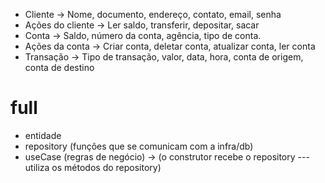 - Cliente -> Nome, documento, endereço, contato, email, senha
- Ações do cliente -> Ler saldo, transferir, depositar, sacar
- Conta -> Saldo, número da conta, agência, tipo de conta.
- Ações da conta -> Criar conta, deletar conta, atualizar conta, ler conta
- Transação -> Tipo de transação, valor, data, hora, conta de origem, conta de destino

# full

- entidade
- repository (funções que se comunicam com a infra/db)
- useCase (regras de negócio) -> (o construtor recebe o repository --- utiliza os métodos do repository)
